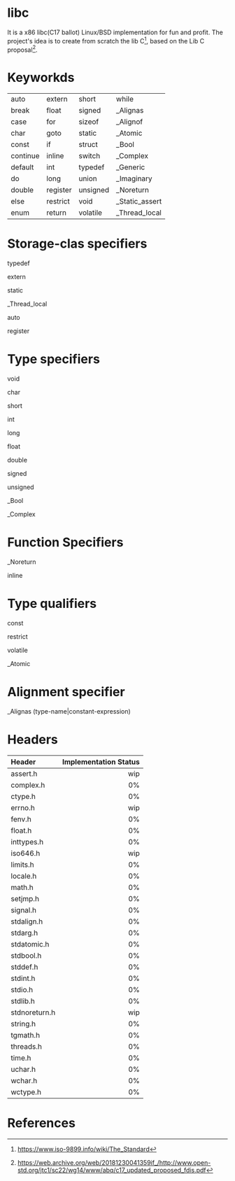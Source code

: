 # libc
It is a x86 libc(C17 ballot) Linux/BSD implementation for fun and profit.
The project's idea is to create from scratch the lib C[^1], based on the Lib C proposal[^2].

# Keyworkds
|||||
|---|---|---|---|
|auto|extern|short|while|
|break|float|signed|_Alignas|
|case|for|sizeof|_Alignof|
|char|goto|static|_Atomic|
|const|if|struct|_Bool|
|continue|inline|switch|_Complex|
|default|int|typedef|_Generic|
|do|long|union|_Imaginary|
|double|register|unsigned|_Noreturn|
|else|restrict|void|_Static_assert|
|enum|return|volatile|_Thread_local|

# Storage-clas specifiers
 typedef

 extern

 static

 _Thread_local

 auto

 register

# Type specifiers
 void

 char

 short

 int

 long

 float

 double

 signed

 unsigned

 _Bool

 _Complex

# Function Specifiers
 _Noreturn

 inline

# Type qualifiers
 const

 restrict

 volatile

 _Atomic

# Alignment specifier
 _Alignas (type-name|constant-expression)

# Headers

| Header | Implementation Status |
|:--------|--------:|
|assert.h| wip |
|complex.h| 0% |
|ctype.h| 0%|
|errno.h| wip|
|fenv.h|0%|
|float.h|0%|
|inttypes.h|0%|
|iso646.h|wip|
|limits.h|0%|
|locale.h|0%|
|math.h|0%|
|setjmp.h|0%|
|signal.h|0%|
|stdalign.h|0%|
|stdarg.h|0%|
|stdatomic.h|0%|
|stdbool.h|0%|
|stddef.h|0%|
|stdint.h|0%|
|stdio.h|0%|
|stdlib.h|0%|
|stdnoreturn.h|wip|
|string.h|0%|
|tgmath.h|0%|
|threads.h|0%|
|time.h|0%|
|uchar.h|0%|
|wchar.h|0%|
|wctype.h|0%|


# References
[^1]: https://www.iso-9899.info/wiki/The_Standard
[^2]: https://web.archive.org/web/20181230041359if_/http://www.open-std.org/jtc1/sc22/wg14/www/abq/c17_updated_proposed_fdis.pdf
